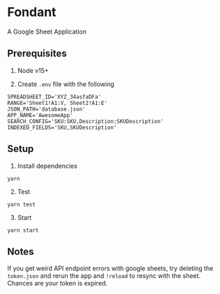 # Fondant
A Google Sheet Application

## Prerequisites

1. Node v15+

2. Create `.env` file with the following

```
SPREADSHEET_ID='XYZ_34asfaDFa'
RANGE='Sheet1!A1:V, Sheet2!A1:E'
JSON_PATH='database.json'
APP_NAME='AwesomeApp'
SEARCH_CONFIG='SKU:SKU,Description:SKUDescription'
INDEXED_FIELDS='SKU,SKUDescription'
```

## Setup

1. Install dependencies

```
yarn
```

2.  Test

```
yarn test
```

3. Start

```
yarn start
```

## Notes

If you get weird API endpoint errors with google sheets, try deleting the `token.json` and rerun the app and `!reload` to resync with the sheet.  Chances are your token is expired.
